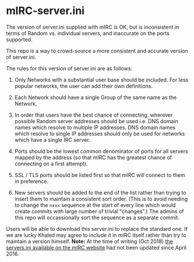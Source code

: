 # mIRC-server.ini
The version of server.ini supplied with mIRC is OK, but is inconsistent in terms of Random vs. individual servers,
and inaccurate on the ports supported.

This repo is a way to crowd-source a more consistent and accurate version of server.ini.

The rules for this version of server.ini are as follows:

1. Only Networks with a substantial user base should be included. For less popular networks, the user can add their own definitions.

1. Each Network should have a single Group of the same name as the Network.

1. In order that users have the best chance of connecting, wherever possible Random server addresses should be used 
i.e. DNS domain names which resolve to multiple IP addresses. 
DNS domain names which resolve to single IP addresses should only be used for networks which have a single IRC server.

1. Ports should be the lowest common denominator of ports for all servers mapped by the address 
(so that mIRC has the greatest chance of connecting on a first attempt).

1. SSL / TLS ports should be listed first so that mIRC will connect to them in preference.

1. New servers should be added to the end of the list rather than trying to insert them to maintain a consistent sort order.
(This is to avoid needing to change the `nxxx` sequence at the start of every line which would create commits with large number
of trivial "changes".)
The admins of this repo will occassionally sort the sequence as a separate commit.

Users will be able to download this server.ini to replace the standard one.
If we are lucky Khaled may agree to include it in mIRC itself rather than try to maintain a version himself.
**Note:** At the time of writing (Oct 2018) [the servers.ini available on the mIRC website](https://www.mirc.co.uk/servers.ini)
had not been updated since April 2016.
